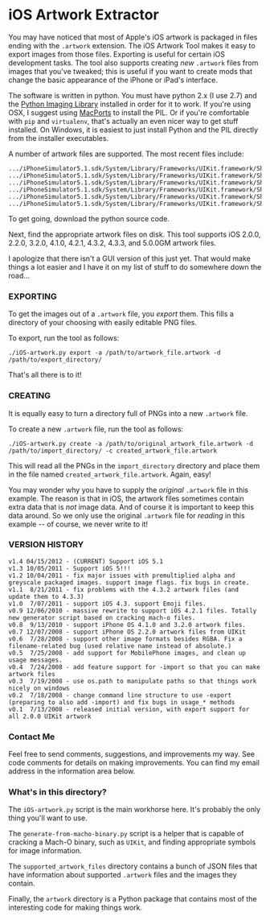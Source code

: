 iOS Artwork Extractor
=====================

You may have noticed that most of Apple's iOS artwork is packaged in files ending with the `.artwork` extension. The iOS Artwork Tool makes it easy to export images from those files. Exporting is useful for certain iOS development tasks. The tool also supports creating *new* `.artwork` files from images that you've tweaked; this is useful if you want to create mods that change the basic appearance of the iPhone or iPad's interface.

The software is written in python. You must have python 2.x (I use 2.7) and the [Python Imaging Library](http://www.pythonware.com/products/pil/) installed in order for it to work. If you're using OSX, I suggest using [MacPorts](http://www.macports.org/) to install the PIL. Or if you're comfortable with `pip` and `virtualenv`, that's actually an even nicer way to get stuff installed. On Windows, it is easiest to just install Python and the PIL directly from the installer executables.

A number of artwork files are supported. The most recent files include:

    .../iPhoneSimulator5.1.sdk/System/Library/Frameworks/UIKit.framework/Shared.artwork
    .../iPhoneSimulator5.1.sdk/System/Library/Frameworks/UIKit.framework/Shared@2x.artwork
    .../iPhoneSimulator5.1.sdk/System/Library/Frameworks/UIKit.framework/Shared@2x~ipad.artwork
    .../iPhoneSimulator5.1.sdk/System/Library/Frameworks/UIKit.framework/Shared@2x~iphone.artwork
    .../iPhoneSimulator5.1.sdk/System/Library/Frameworks/UIKit.framework/Shared~ipad.artwork
    .../iPhoneSimulator5.1.sdk/System/Library/Frameworks/UIKit.framework/Shared~iphone.artwork
        
To get going, download the python source code.

Next, find the appropriate artwork files on disk. This tool supports iOS 2.0.0, 2.2.0, 3.2.0, 4.1.0, 4.2.1, 4.3.2, 4.3.3, and 5.0.0GM artwork files.

I apologize that there isn't a GUI version of this just yet. That would make things a lot easier and I have it on my list of stuff to do somewhere down the road...

### EXPORTING

To get the images out of a `.artwork` file, you *export* them. This fills a directory of your choosing with easily editable PNG files.

To export, run the tool as follows:

    ./iOS-artwork.py export -a /path/to/artwork_file.artwork -d /path/to/export_directory/

That's all there is to it!

### CREATING

It is equally easy to turn a directory full of PNGs into a new `.artwork` file.

To create a new `.artwork` file, run the tool as follows:

    ./iOS-artwork.py create -a /path/to/original_artwork_file.artwork -d /path/to/import_directory/ -c created_artwork_file.artwork

This will read all the PNGs in the `import_directory` directory and place them in the file named `created_artwork_file.artwork`. Again, easy!

You may wonder why you have to supply the *original* `.artwork` file in this example. The reason is that in iOS, the artwork files sometimes contain extra data that is *not* image data. And of course it is important to keep this data around. So we only use the original `.artwork` file for *reading* in this example -- of course, we never write to it!

### VERSION HISTORY

    v1.4 04/15/2012 - (CURRENT) Support iOS 5.1
    v1.3 10/05/2011 - Support iOS 5!!!
    v1.2 10/04/2011 - fix major issues with premultiplied alpha and greyscale packaged images. support image flags. fix bugs in create.
    v1.1  8/21/2011 - fix problems with the 4.3.2 artwork files (and update them to 4.3.3)
    v1.0  7/07/2011 - support iOS 4.3. support Emoji files.
    v0.9 12/06/2010 - massive rewrite to support iOS 4.2.1 files. Totally new generator script based on cracking mach-o files.
    v0.8  9/13/2010 - support iPhone OS 4.1.0 and 3.2.0 artwork files.
    v0.7 12/07/2008 - support iPhone OS 2.2.0 artwork files from UIKit
    v0.6  7/28/2008 - support other image formats besides RGBA. Fix a filename-related bug (used relative name instead of absolute.)
    v0.5  7/25/2008 - add support for MobilePhone images, and clean up usage messages.
    v0.4  7/24/2008 - add feature support for -import so that you can make artwork files
    v0.3  7/19/2008 - use os.path to manipulate paths so that things work nicely on windows
    v0.2  7/18/2008 - change command line structure to use -export (preparing to also add -import) and fix bugs in usage_* methods
    v0.1  7/13/2008 - released initial version, with export support for all 2.0.0 UIKit artwork
    
### Contact Me

Feel free to send comments, suggestions, and improvements my way. See code comments for details on making improvements. You can find my email address in the information area below.

### What's in this directory?

The `iOS-artwork.py` script is the main workhorse here. It's probably the only thing you'll want to use.

The `generate-from-macho-binary.py` script is a helper that is capable of cracking a Mach-O binary, such as `UIKit`, and finding appropriate symbols for image information.

The `supported_artwork_files` directory contains a bunch of JSON files that have information about supported `.artwork` files and the images they contain.

Finally, the `artwork` directory is a Python package that contains most of the interesting code for making things work.


